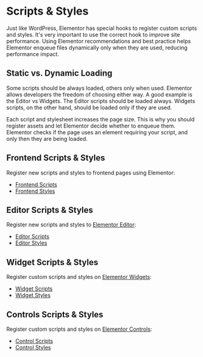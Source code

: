# Scripts & Styles

Just like WordPress, Elementor has special hooks to register custom scripts and styles. It's very important to use the correct hook to improve site performance. Using Elementor recommendations and best practice helps Elementor enqueue files dynamically only when they are used, reducing performance impact.

## Static vs. Dynamic Loading

Some scripts should be always loaded, others only when used. Elementor allows developers the freedom of choosing either way. A good example is the Editor vs Widgets. The Editor scripts should be loaded always. Widgets scripts, on the other hand, should be loaded only if they are used.

Each script and stylesheet increases the page size. This is why you should register assets and let Elementor decide whether to enqueue them. Elementor checks if the page uses an element requiring your script, and only then they are being loaded.

## Frontend Scripts & Styles

Register new scripts and styles to frontend pages using Elementor:

* [Frontend Scripts](./frontend-scripts)
* [Frontend Styles](./frontend-styles)

## Editor Scripts & Styles

Register new scripts and styles to [Elementor Editor](/editor/):

* [Editor Scripts](./editor-scripts)
* [Editor Styles](./editor-styles)

## Widget Scripts & Styles

Register custom scripts and styles on [Elementor Widgets](/widgets/):

* [Widget Scripts](./widget-scripts)
* [Widget Styles](./widget-styles)

## Controls Scripts & Styles

Register custom scripts and styles on [Elementor Controls](/controls/):

* [Control Scripts](./control-scripts)
* [Control Styles](./control-styles)
